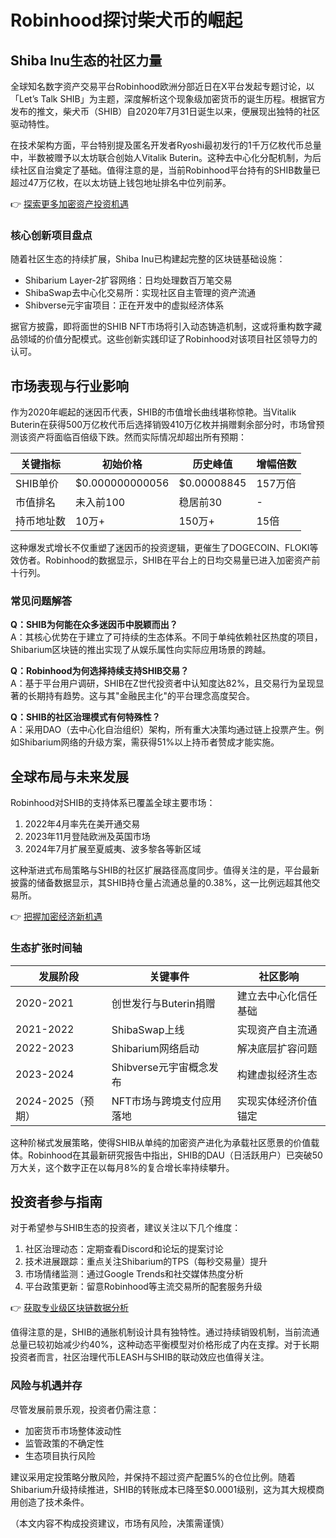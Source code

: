 # Robinhood探讨柴犬币的崛起

## Shiba Inu生态的社区力量

全球知名数字资产交易平台Robinhood欧洲分部近日在X平台发起专题讨论，以「Let’s Talk SHIB」为主题，深度解析这个现象级加密货币的诞生历程。根据官方发布的推文，柴犬币（SHIB）自2020年7月31日诞生以来，便展现出独特的社区驱动特性。

在技术架构方面，平台特别提及匿名开发者Ryoshi最初发行的1千万亿枚代币总量中，半数被赠予以太坊联合创始人Vitalik Buterin。这种去中心化分配机制，为后续社区自治奠定了基础。值得注意的是，当前Robinhood平台持有的SHIB数量已超过47万亿枚，在以太坊链上钱包地址排名中位列前茅。

👉 [探索更多加密资产投资机遇](https://bit.ly/okx_welcome)

### 核心创新项目盘点

随着社区生态的持续扩展，Shiba Inu已构建起完整的区块链基础设施：
- Shibarium Layer-2扩容网络：日均处理数百万笔交易
- ShibaSwap去中心化交易所：实现社区自主管理的资产流通
- Shibverse元宇宙项目：正在开发中的虚拟经济体系

据官方披露，即将面世的SHIB NFT市场将引入动态铸造机制，这或将重构数字藏品领域的价值分配模式。这些创新实践印证了Robinhood对该项目社区领导力的认可。

## 市场表现与行业影响

作为2020年崛起的迷因币代表，SHIB的市值增长曲线堪称惊艳。当Vitalik Buterin在获得500万亿枚代币后选择销毁410万亿枚并捐赠剩余部分时，市场曾预测该资产将面临百倍级下跌。然而实际情况却超出所有预期：

| 关键指标        | 初始价格       | 历史峰值      | 增幅倍数 |
|-----------------|----------------|---------------|----------|
| SHIB单价        | $0.000000000056 | $0.00008845   | 157万倍  |
| 市值排名        | 未入前100      | 稳居前30      | -        |
| 持币地址数      | 10万+          | 150万+        | 15倍     |

这种爆发式增长不仅重塑了迷因币的投资逻辑，更催生了DOGECOIN、FLOKI等效仿者。Robinhood的数据显示，SHIB在平台上的日均交易量已进入加密资产前十行列。

### 常见问题解答

**Q：SHIB为何能在众多迷因币中脱颖而出？**  
A：其核心优势在于建立了可持续的生态体系。不同于单纯依赖社区热度的项目，Shibarium区块链的推出实现了从娱乐属性向实际应用场景的跨越。

**Q：Robinhood为何选择持续支持SHIB交易？**  
A：基于平台用户调研，SHIB在Z世代投资者中认知度达82%，且交易行为呈现显著的长期持有趋势。这与其"金融民主化"的平台理念高度契合。

**Q：SHIB的社区治理模式有何特殊性？**  
A：采用DAO（去中心化自治组织）架构，所有重大决策均通过链上投票产生。例如Shibarium网络的升级方案，需获得51%以上持币者赞成才能实施。

## 全球布局与未来发展

Robinhood对SHIB的支持体系已覆盖全球主要市场：
1. 2022年4月率先在美开通交易
2. 2023年11月登陆欧洲及英国市场
3. 2024年7月扩展至夏威夷、波多黎各等新区域

这种渐进式布局策略与SHIB的社区扩展路径高度同步。值得关注的是，平台最新披露的储备数据显示，其SHIB持仓量占流通总量的0.38%，这一比例远超其他交易所。

👉 [把握加密经济新机遇](https://bit.ly/okx_welcome)

### 生态扩张时间轴

| 发展阶段       | 关键事件                     | 社区影响                     |
|----------------|------------------------------|------------------------------|
| 2020-2021      | 创世发行与Buterin捐赠        | 建立去中心化信任基础         |
| 2021-2022      | ShibaSwap上线                | 实现资产自主流通             |
| 2022-2023      | Shibarium网络启动            | 解决底层扩容问题             |
| 2023-2024      | Shibverse元宇宙概念发布      | 构建虚拟经济生态             |
| 2024-2025（预期） | NFT市场与跨境支付应用落地    | 实现实体经济价值锚定         |

这种阶梯式发展策略，使得SHIB从单纯的加密资产进化为承载社区愿景的价值载体。Robinhood在其最新研究报告中指出，SHIB的DAU（日活跃用户）已突破50万大关，这个数字正在以每月8%的复合增长率持续攀升。

## 投资者参与指南

对于希望参与SHIB生态的投资者，建议关注以下几个维度：
1. 社区治理动态：定期查看Discord和论坛的提案讨论
2. 技术进展跟踪：重点关注Shibarium的TPS（每秒交易量）提升
3. 市场情绪监测：通过Google Trends和社交媒体热度分析
4. 平台政策更新：留意Robinhood等主流交易所的配套服务升级

👉 [获取专业级区块链数据分析](https://bit.ly/okx_welcome)

值得注意的是，SHIB的通胀机制设计具有独特性。通过持续销毁机制，当前流通总量已较初始减少约40%，这种动态平衡模型对价格形成了内在支撑。对于长期投资者而言，社区治理代币LEASH与SHIB的联动效应也值得关注。

### 风险与机遇并存

尽管发展前景乐观，投资者仍需注意：
- 加密货币市场整体波动性
- 监管政策的不确定性
- 生态项目执行风险

建议采用定投策略分散风险，并保持不超过资产配置5%的仓位比例。随着Shibarium升级持续推进，SHIB的转账成本已降至$0.0001级别，这为其大规模商用创造了技术条件。

（本文内容不构成投资建议，市场有风险，决策需谨慎）